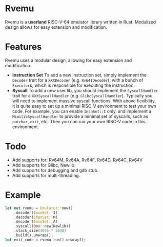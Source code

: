 # Rvemu
Rvemu is a __userland__ RISC-V-64 emulator library written in Rust. Modulized design allows for easy extension and modification.
# Features
Rvemu uses a modular design, allowing for easy extension and modification. 
<br/>
- __Instruction Set__   To add a new instruction set, simply implement the `Decoder` trait for a `XXXDecoder` (e.g. `Rv64IDecoder`), with a bunch of `Executor`s, which is responsible for executing the instruction.
- __Syscall__   To add a new user lib, you should implement the `SyscallHandler` trait for a `XXXSyscallHandler` (e.g. `GlibcSyscallHandler`). Typically you will need to implement massive syscall functions.
With above flexibility, it is quite easy to set up a minimal RISC-V environment to test your own code. For example, you can enable `InsnSet::I` only, and implement a `MinilibSyscallHandler` to provide a minimal set of syscalls, such as `putchar`, `exit`, etc. Then you can run your own RISC-V code in this environment.
# Todo
- Add supports for: Rv64M, Rv64A, Rv64F, Rv64D, Rv64C, Rv64V
- Add supports for Glibc, Newlib.
- Add supports for debugging and gdb stub.
- Add supports for multi-threading.
# Example
```rust
let mut rvemu = Emulator::new()
    .decoder(InsnSet::I)
    .decoder(InsnSet::M)
    .decoder(InsnSet::A)
    .syscall(Box::new(Newlib))
    .stack_size(4096 * 2048)
    .build().unwrap();
let exit_code = rvemu.run().unwrap();
```